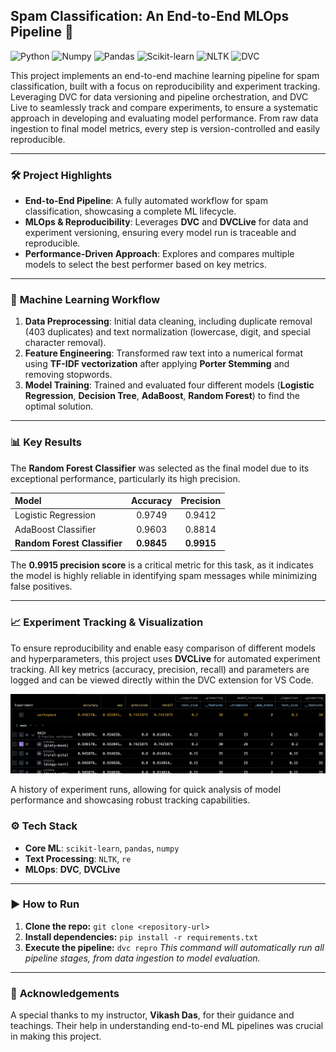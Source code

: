 ## **Spam Classification: An End-to-End MLOps Pipeline** 📧
![Python](https://img.shields.io/badge/Python-FFD43B?style=for-the-badge&logo=python&logoColor=blue)
![Numpy](https://img.shields.io/badge/Numpy-013243?style=for-the-badge&logo=numpy&logoColor=white)
![Pandas](https://img.shields.io/badge/Pandas-2C2D72?style=for-the-badge&logo=pandas&logoColor=white)
![Scikit-learn](https://img.shields.io/badge/scikit--learn-F7931E?style=for-the-badge&logo=scikit-learn&logoColor=black)
![NLTK](https://img.shields.io/badge/NLTK-2B406B?style=for-the-badge&logo=nltk&logoColor=white)
![DVC](https://img.shields.io/badge/DVC-13ADC4?style=for-the-badge&logo=dvc&logoColor=white)

This project implements an end-to-end machine learning pipeline for spam classification, built with a focus on reproducibility and experiment tracking. Leveraging DVC for data versioning and pipeline orchestration, and DVC Live to seamlessly track and compare experiments, to ensure a systematic approach in developing and evaluating model performance. From raw data ingestion to final model metrics, every step is version-controlled and easily reproducible.

***

### 🛠️ **Project Highlights**

* **End-to-End Pipeline**: A fully automated workflow for spam classification, showcasing a complete ML lifecycle.
* **MLOps & Reproducibility**: Leverages **DVC** and **DVCLive** for data and experiment versioning, ensuring every model run is traceable and reproducible.
* **Performance-Driven Approach**: Explores and compares multiple models to select the best performer based on key metrics.

***

### 🧠 **Machine Learning Workflow**

1.  **Data Preprocessing**: Initial data cleaning, including duplicate removal (403 duplicates) and text normalization (lowercase, digit, and special character removal).
2.  **Feature Engineering**: Transformed raw text into a numerical format using **TF-IDF vectorization** after applying **Porter Stemming** and removing stopwords.
3.  **Model Training**: Trained and evaluated four different models (**Logistic Regression**, **Decision Tree**, **AdaBoost**, **Random Forest**) to find the optimal solution.

***

### 📊 **Key Results**

The **Random Forest Classifier** was selected as the final model due to its exceptional performance, particularly its high precision.

| Model | Accuracy | Precision |
| :--- | :---: | :---: |
| Logistic Regression | 0.9749 | 0.9412 |
| AdaBoost Classifier | 0.9603 | 0.8814 |
| **Random Forest Classifier** | **0.9845** | **0.9915** |

The **0.9915 precision score** is a critical metric for this task, as it indicates the model is highly reliable in identifying spam messages while minimizing false positives.

***

### 📈 **Experiment Tracking & Visualization**

To ensure reproducibility and enable easy comparison of different models and hyperparameters, this project uses **DVCLive** for automated experiment tracking. All key metrics (accuracy, precision, recall) and parameters are logged and can be viewed directly within the DVC extension for VS Code.

![DVC Experiment Tracking Table](dvctracking.png)

A history of experiment runs, allowing for quick analysis of model performance and showcasing robust tracking capabilities.

### ⚙️ **Tech Stack**

* **Core ML**: `scikit-learn`, `pandas`, `numpy`
* **Text Processing**: `NLTK`, `re`
* **MLOps**: **DVC**, **DVCLive**

***

### ▶️ **How to Run**

1.  **Clone the repo:** `git clone <repository-url>`
2.  **Install dependencies:** `pip install -r requirements.txt`
3.  **Execute the pipeline:** `dvc repro`
    *This command will automatically run all pipeline stages, from data ingestion to model evaluation.*

***

### 🙏 **Acknowledgements**

A special thanks to my instructor, **Vikash Das**, for their guidance and teachings. Their help in understanding end-to-end ML pipelines was crucial in making this project.